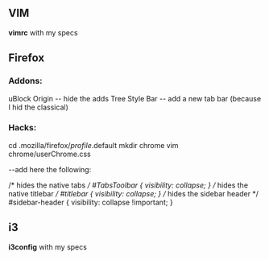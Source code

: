 ## VIM
**vimrc** with my specs

## Firefox

### Addons:
uBlock Origin 		-- hide the adds
Tree Style Bar 		-- add a new tab bar (because I hid the classical)

### Hacks:
cd .mozilla/firefox/_profile_.default
mkdir chrome
vim chrome/userChrome.css

--add here the following:

/* hides the native tabs */
#TabsToolbar {
  visibility: collapse;
}
/* hides the native titlebar */
#titlebar {
  visibility: collapse;
}
/* hides the sidebar header */
#sidebar-header {
  visibility: collapse !important;
}

## i3
**i3config** with my specs
